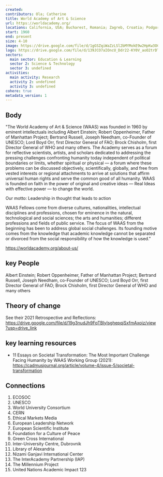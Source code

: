 ```yaml
---
created:
contributors: Ola; Catherine
title: World Academy of Art & Science
url: https://worldacademy.org/
locations: California, USA; Bucharest, Romania; Zagreb, Croatia; Podgorica, Montenegro; India; Italy; Belgrade, Serbia
start: 1960
end: present
size: 4-10
image: https://drive.google.com/file/d/1gGSZqiWaZzLSl2bMYMokE9w2HpKw3OC5/view?usp=drive_link
logo: https://drive.google.com/file/d/139JCO7aIOncU_Ddr22-KY0V_aoO2trDT/view?usp=drive_link
sectors:
  main sector: Education & Learning
  sector 2: Science & Technology
  sector 3: undefined
activities: 
  main activity: Research
  activity 2: undefined
  activity 3: undefined
cohere: true
metadata_version: 1
---
```



## Body

"The World Academy of Art & Science (WAAS) was founded in 1960 by eminent intellectuals including Albert Einstein; Robert Oppenheimer, Father of Manhattan Project; Bertrand Russell, Joseph Needham, co-Founder of UNESCO; Lord Boyd Orr, first Director General of FAO; Brock Chisholm, first Director General of WHO and many others. The Academy serves as a forum for reflective scientists, artists, and scholars dedicated to addressing the pressing challenges confronting humanity today independent of political boundaries or limits, whether spiritual or physical — a forum where these problems can be discussed objectively, scientifically, globally, and free from vested interests or regional attachments to arrive at solutions that affirm universal human rights and serve the common good of all humanity. WAAS is founded on faith in the power of original and creative ideas — Real Ideas with effective power — to change the world.

​Our motto​: ​​​Leadership in thought that leads to action

WAAS Fellows come from diverse cultures, nationalities, intellectual disciplines and professions, chosen for eminence in the natural, technological and social sciences; the arts and humanities; different professions and fields of public service. The focus of WAAS from the beginning has been to address global social challenges. Its founding motive comes from the knowledge that academic knowledge cannot be separated or divorced from the social responsibility of how the knowledge is used."

https://worldacademy.org/about-us/

## key People

Albert Einstein; Robert Oppenheimer, Father of Manhattan Project; Bertrand Russell, Joseph Needham, co-Founder of UNESCO; Lord Boyd Orr, first Director General of FAO; Brock Chisholm, first Director General of WHO and many others

## Theory of change

See their 2021 Retrospective and Reflections: https://drive.google.com/file/d/19g3nudJh9FqTBIyIsghepqjSxfmAxoiz/view?usp=drive_link

## key learning resources

- 11 Essays on Societal Transformation: The Most Important Challenge Facing Humanity by WAAS Working Group (2021): https://cadmusjournal.org/article/volume-4/issue-5/societal-transformation 

## Connections

1. ECOSOC
2. UNESCO
3. World University Consortium
4. CERN
5. Ethical Markets Media
6. European Leadership Network
7. European Scientific Institute
8. Foundation for a Culture of Peace
9. Green Cross International
10. Inter-University Centre, Dubrovnik
11. Library of Alexandria
12. Nizami Ganjavi International Center
13. The InterAcademy Partnership (IAP)
14. The Millennium Project
15. United Nations Academic Impact
123

